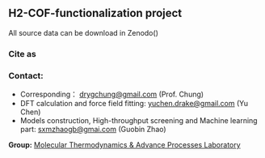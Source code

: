 ## H2-COF-functionalization project
All source data can be download in Zenodo()
### Cite as


### Contact:
- Corresponding： drygchung@gmail.com (Prof. Chung)
- DFT calculation and force field fitting: yuchen.drake@gmail.com (Yu Chen)
- Models construction, High-throughput screening and Machine learning part: sxmzhaogb@gmai.com (Guobin Zhao)                                    
                            
**Group:**   [Molecular Thermodynamics & Advance Processes Laboratory](https://sites.google.com/view/mtap-lab/home?authuser=0)                                 
